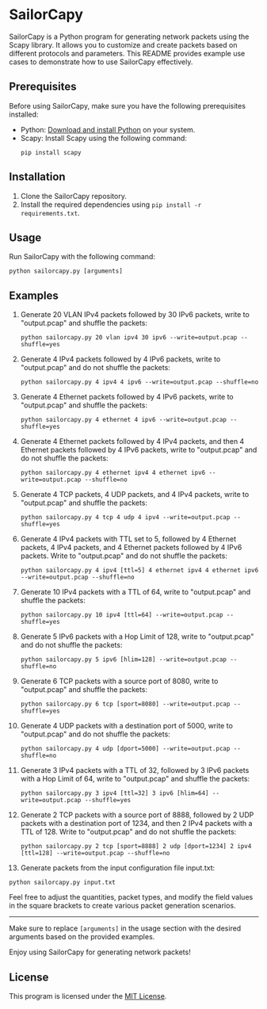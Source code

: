 # SailorCapy

SailorCapy is a Python program for generating network packets using the Scapy library. It allows you to customize and create packets based on different protocols and parameters. This README provides example use cases to demonstrate how to use SailorCapy effectively.

## Prerequisites

Before using SailorCapy, make sure you have the following prerequisites installed:

- Python: [Download and install Python](https://www.python.org/downloads/) on your system.
- Scapy: Install Scapy using the following command:
  ```
  pip install scapy
  ```

## Installation

1. Clone the SailorCapy repository.
2. Install the required dependencies using `pip install -r requirements.txt`.

## Usage

Run SailorCapy with the following command:

```
python sailorcapy.py [arguments]
```

## Examples

 1. Generate 20 VLAN IPv4 packets followed by 30 IPv6 packets, write to "output.pcap" and shuffle the packets:
    ```
    python sailorcapy.py 20 vlan ipv4 30 ipv6 --write=output.pcap --shuffle=yes
    ```

 2. Generate 4 IPv4 packets followed by 4 IPv6 packets, write to "output.pcap" and do not shuffle the packets:
    ```
    python sailorcapy.py 4 ipv4 4 ipv6 --write=output.pcap --shuffle=no
    ```

 3. Generate 4 Ethernet packets followed by 4 IPv6 packets, write to "output.pcap" and shuffle the packets:
    ```
    python sailorcapy.py 4 ethernet 4 ipv6 --write=output.pcap --shuffle=yes
    ```

 4. Generate 4 Ethernet packets followed by 4 IPv4 packets, and then 4 Ethernet packets followed by 4 IPv6 packets, write to "output.pcap" and do not shuffle the packets:
    ```
    python sailorcapy.py 4 ethernet ipv4 4 ethernet ipv6 --write=output.pcap --shuffle=no
    ```

 5. Generate 4 TCP packets, 4 UDP packets, and 4 IPv4 packets, write to "output.pcap" and shuffle the packets:
    ```
    python sailorcapy.py 4 tcp 4 udp 4 ipv4 --write=output.pcap --shuffle=yes
    ```

 6. Generate 4 IPv4 packets with TTL set to 5, followed by 4 Ethernet packets, 4 IPv4 packets, and 4 Ethernet packets followed by 4 IPv6 packets. Write to "output.pcap" and do not shuffle the packets:
    ```
    python sailorcapy.py 4 ipv4 [ttl=5] 4 ethernet ipv4 4 ethernet ipv6 --write=output.pcap --shuffle=no
    ```

 7. Generate 10 IPv4 packets with a TTL of 64, write to "output.pcap" and shuffle the packets:
    ```
    python sailorcapy.py 10 ipv4 [ttl=64] --write=output.pcap --shuffle=yes
    ```

 8. Generate 5 IPv6 packets with a Hop Limit of 128, write to "output.pcap" and do not shuffle the packets:
    ```
    python sailorcapy.py 5 ipv6 [hlim=128] --write=output.pcap --shuffle=no
    ```

 9. Generate 6 TCP packets with a source port of 8080, write to "output.pcap" and shuffle the packets:
    ```
    python sailorcapy.py 6 tcp [sport=8080] --write=output.pcap --shuffle=yes
    ```

 10. Generate 4 UDP packets with a destination port of 5000, write to "output.pcap" and do not shuffle the packets:
     ```
     python sailorcapy.py 4 udp [dport=5000] --write=output.pcap --shuffle=no
     ```

 11. Generate 3 IPv4 packets with a TTL of 32, followed by 3 IPv6 packets with a Hop Limit of 64, write to "output.pcap" and shuffle the packets:
     ```
     python sailorcapy.py 3 ipv4 [ttl=32] 3 ipv6 [hlim=64] --write=output.pcap --shuffle=yes
     ```

 12. Generate 2 TCP packets with a source port of 8888, followed by 2 UDP packets with a destination port of 1234, and then 2 IPv4 packets with a TTL of 128. Write to "output.pcap" and do not shuffle the packets:
     ```
     python sailorcapy.py 2 tcp [sport=8888] 2 udp [dport=1234] 2 ipv4 [ttl=128] --write=output.pcap --shuffle=no
     ```

  13. Generate packets from the input configuration file input.txt:
  ```
  python sailorcapy.py input.txt
  ```

Feel free to adjust the quantities, packet types, and modify the field values in the square brackets to create various packet generation scenarios.

---

Make sure to replace `[arguments]` in the usage section with the desired arguments based on the provided examples.

Enjoy using SailorCapy for generating network packets!

## License 

This program is licensed under the [MIT License](https://opensource.org/licenses/MIT).